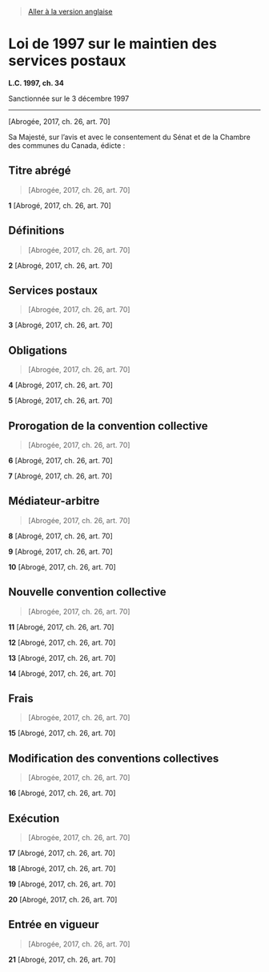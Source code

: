 > [Aller à la version anglaise](/en/Acts/Statutes%20of%20Canada/1997/c.%2034.md)

# Loi de 1997 sur le maintien des services postaux

**L.C. 1997, ch. 34**


Sanctionnée sur le 3 décembre 1997

----------


[Abrogée, 2017, ch. 26, art. 70]



Sa Majesté, sur l’avis et avec le consentement du Sénat et de la Chambre des communes du Canada, édicte :






## Titre abrégé
> [Abrogée, 2017, ch. 26, art. 70]



**1** [Abrogé, 2017, ch. 26, art. 70]




## Définitions
> [Abrogée, 2017, ch. 26, art. 70]



**2** [Abrogé, 2017, ch. 26, art. 70]




## Services postaux
> [Abrogée, 2017, ch. 26, art. 70]



**3** [Abrogé, 2017, ch. 26, art. 70]




## Obligations
> [Abrogée, 2017, ch. 26, art. 70]



**4** [Abrogé, 2017, ch. 26, art. 70]



**5** [Abrogé, 2017, ch. 26, art. 70]




## Prorogation de la convention collective
> [Abrogée, 2017, ch. 26, art. 70]



**6** [Abrogé, 2017, ch. 26, art. 70]



**7** [Abrogé, 2017, ch. 26, art. 70]




## Médiateur-arbitre
> [Abrogée, 2017, ch. 26, art. 70]



**8** [Abrogé, 2017, ch. 26, art. 70]



**9** [Abrogé, 2017, ch. 26, art. 70]



**10** [Abrogé, 2017, ch. 26, art. 70]




## Nouvelle convention collective
> [Abrogée, 2017, ch. 26, art. 70]



**11** [Abrogé, 2017, ch. 26, art. 70]



**12** [Abrogé, 2017, ch. 26, art. 70]



**13** [Abrogé, 2017, ch. 26, art. 70]



**14** [Abrogé, 2017, ch. 26, art. 70]




## Frais
> [Abrogée, 2017, ch. 26, art. 70]



**15** [Abrogé, 2017, ch. 26, art. 70]




## Modification des conventions collectives
> [Abrogée, 2017, ch. 26, art. 70]



**16** [Abrogé, 2017, ch. 26, art. 70]




## Exécution
> [Abrogée, 2017, ch. 26, art. 70]



**17** [Abrogé, 2017, ch. 26, art. 70]



**18** [Abrogé, 2017, ch. 26, art. 70]



**19** [Abrogé, 2017, ch. 26, art. 70]



**20** [Abrogé, 2017, ch. 26, art. 70]




## Entrée en vigueur
> [Abrogée, 2017, ch. 26, art. 70]



**21** [Abrogé, 2017, ch. 26, art. 70]


